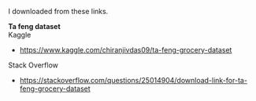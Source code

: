 I downloaded from these links.

**Ta feng dataset** \
Kaggle

- <https://www.kaggle.com/chiranjivdas09/ta-feng-grocery-dataset>

Stack Overflow

- <https://stackoverflow.com/questions/25014904/download-link-for-ta-feng-grocery-dataset>
